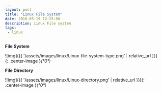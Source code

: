 ```yaml
---
layout: post
title: "Linux File System"
date: 2016-05-19 12:25:06
description: Linux File system
tags: 
 - linux
---
```


**File System**

![img]({{ '/assets/images/linux/Linux-file-system-type.png' | relative_url }}){: .center-image }*(°0°)*

**File Directory**

![img]({{ '/assets/images/linux/Linux-directory.png' | relative_url }}){: .center-image }*(°0°)*

